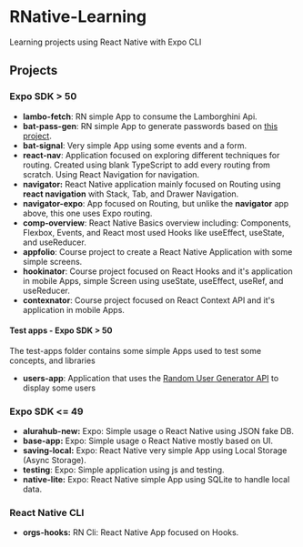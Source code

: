 # RNative-Learning

Learning projects using React Native with Expo CLI

## Projects

### Expo SDK > 50

- **lambo-fetch**: RN simple App to consume the Lamborghini Api.
- **bat-pass-gen**: RN simple App to generate passwords based on [this project](https://github.com/felipeAguiarCode/react-native-bat-pass-generator).
- **bat-signal**: Very simple App using some events and a form.
- **react-nav**: Application focused on exploring different techniques for routing. Created using blank TypeScript to add every routing from scratch. Using React Navigation for navigation.
- **navigator:** React Native application mainly focused on Routing using **react navigation** with Stack, Tab, and Drawer Navigation.
- **navigator-expo**: App focused on Routing, but unlike the **navigator** app above, this one uses Expo routing.
- **comp-overview**: React Native Basics overview including: Components, Flexbox, Events, and React most used Hooks like useEffect, useState, and useReducer.
- **appfolio**: Course project to create a React Native Application with some simple screens.
- **hookinator**: Course project focused on React Hooks and it's application in mobile Apps, simple Screen using useState, useEffect, useRef, and useReducer.
- **contexnator**: Course project focused on React Context API and it's application in mobile Apps.

#### Test apps - Expo SDK > 50

The test-apps folder contains some simple Apps used to test some concepts, and libraries

- **users-app**: Application that uses the [Random User Generator API](https://randomuser.me) to display some users

### Expo SDK <= 49

- **alurahub-new:** Expo: Simple usage o React Native using JSON fake DB.
- **base-app:** Expo: Simple usage o React Native mostly based on UI.
- **saving-local:** Expo: React Native very simple App using Local Storage (Async Storage).
- **testing**: Expo: Simple application using js and testing.
- **native-lite:** Expo: React Native simple App using SQLite to handle local data.

### React Native CLI

- **orgs-hooks:** RN Cli: React Native App focused on Hooks.
